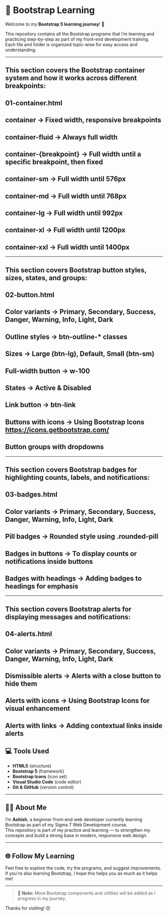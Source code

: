 # 🎨 Bootstrap Learning

Welcome to my **Bootstrap 5 learning journey**! 🚀

This repository contains all the Bootstrap programs that I’m learning and practicing step-by-step as part of my front-end development training.  
Each file and folder is organized topic-wise for easy access and understanding.

---

## This section covers the Bootstrap **container system** and how it works across different breakpoints:

## 01-container.html

## container → Fixed width, responsive breakpoints
## container-fluid → Always full width
## container-{breakpoint} → Full width until a specific breakpoint, then fixed
## container-sm → Full width until 576px
## container-md → Full width until 768px
## container-lg → Full width until 992px
## container-xl → Full width until 1200px
## container-xxl → Full width until 1400px

---

## This section covers Bootstrap button styles, sizes, states, and groups:

## 02-button.html

## Color variants → Primary, Secondary, Success, Danger, Warning, Info, Light, Dark
## Outline styles → btn-outline-* classes
## Sizes → Large (btn-lg), Default, Small (btn-sm)
## Full-width button → w-100
## States → Active & Disabled
## Link button → btn-link
## Buttons with icons → Using Bootstrap Icons https://icons.getbootstrap.com/
## Button groups with dropdowns

---
## This section covers Bootstrap badges for highlighting counts, labels, and notifications:

## 03-badges.html

## Color variants → Primary, Secondary, Success, Danger, Warning, Info, Light, Dark
## Pill badges → Rounded style using .rounded-pill
## Badges in buttons → To display counts or notifications inside buttons
## Badges with headings → Adding badges to headings for emphasis

---

## This section covers Bootstrap alerts for displaying messages and notifications:
## 04-alerts.html
## Color variants → Primary, Secondary, Success, Danger, Warning, Info, Light, Dark
## Dismissible alerts → Alerts with a close button to hide them
## Alerts with icons → Using Bootstrap Icons for visual enhancement
## Alerts with links → Adding contextual links inside alerts


## 💻 Tools Used

- **HTML5** (structure)  
- **Bootstrap 5** (framework)  
- **Bootstrap Icons** (icon set)  
- **Visual Studio Code** (code editor)  
- **Git & GitHub** (version control)

---

## 🙋‍♂️ About Me

I’m **Ashish**, a beginner front-end web developer currently learning Bootstrap as part of my Sigma 7 Web Development course.  
This repository is part of my practice and learning — to strengthen my concepts and build a strong base in modern, responsive web design.

---

## 🌐 Follow My Learning

Feel free to explore the code, try the programs, and suggest improvements.  
If you're also learning Bootstrap, I hope this helps you as much as it helps me!

---

> 📌 **Note:** More Bootstrap components and utilities will be added as I progress in my journey.

Thanks for visiting! 😊
